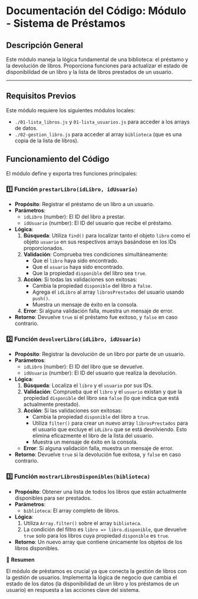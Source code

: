 # Documentación del Código: Módulo - Sistema de Préstamos

## Descripción General

Este módulo maneja la lógica fundamental de una biblioteca: el préstamo y la devolución de libros. Proporciona funciones para actualizar el estado de disponibilidad de un libro y la lista de libros prestados de un usuario.

---

## Requisitos Previos

Este módulo requiere los siguientes módulos locales:
*   `./01-lista_libros.js` y `01-lista_usuarios.js` para acceder a los arrays de datos.
*   `./02-gestion_libro.js` para acceder al array `biblioteca` (que es una copia de la lista de libros).

## Funcionamiento del Código

El módulo define y exporta tres funciones principales:

### 1️⃣ Función `prestarLibro(idLibro, idUsuario)`

*   **Propósito**: Registrar el préstamo de un libro a un usuario.
*   **Parámetros**:
    *   `idLibro` (number): El ID del libro a prestar.
    *   `idUsuario` (number): El ID del usuario que recibe el préstamo.
*   **Lógica**:
    1.  **Búsqueda**: Utiliza `find()` para localizar tanto el objeto `libro` como el objeto `usuario` en sus respectivos arrays basándose en los IDs proporcionados.
    2.  **Validación**: Comprueba tres condiciones simultáneamente:
        *   Que el `libro` haya sido encontrado.
        *   Que el `usuario` haya sido encontrado.
        *   Que la propiedad `disponible` del libro sea `true`.
    3.  **Acción**: Si todas las validaciones son exitosas:
        *   Cambia la propiedad `disponible` del libro a `false`.
        *   Agrega el `idLibro` al array `librosPrestados` del usuario usando `push()`.
        *   Muestra un mensaje de éxito en la consola.
    4.  **Error**: Si alguna validación falla, muestra un mensaje de error.
*   **Retorno**: Devuelve `true` si el préstamo fue exitoso, y `false` en caso contrario.

### 2️⃣ Función `devolverLibro(idLibro, idUsuario)`

*   **Propósito**: Registrar la devolución de un libro por parte de un usuario.
*   **Parámetros**:
    *   `idLibro` (number): El ID del libro que se devuelve.
    *   `idUsuario` (number): El ID del usuario que realiza la devolución.
*   **Lógica**:
    1.  **Búsqueda**: Localiza el `libro` y el `usuario` por sus IDs.
    2.  **Validación**: Comprueba que el `libro` y el `usuario` existan y que la propiedad `disponible` del libro sea `false` (lo que indica que está actualmente prestado).
    3.  **Acción**: Si las validaciones son exitosas:
        *   Cambia la propiedad `disponible` del libro a `true`.
        *   Utiliza `filter()` para crear un nuevo array `librosPrestados` para el usuario que excluye el `idLibro` que se está devolviendo. Esto elimina eficazmente el libro de la lista del usuario.
        *   Muestra un mensaje de éxito en la consola.
    *   **Error**: Si alguna validación falla, muestra un mensaje de error.
*   **Retorno**: Devuelve `true` si la devolución fue exitosa, y `false` en caso contrario.

### 3️⃣ Función `mostrarLibrosDisponibles(biblioteca)`

*   **Propósito**: Obtener una lista de todos los libros que están actualmente disponibles para ser prestados.
*   **Parámetros**:
    *   `biblioteca`: El array completo de libros.
*   **Lógica**:
    1.  Utiliza `Array.filter()` sobre el array `biblioteca`.
    2.  La condición del filtro es `libro => libro.disponible`, que devuelve `true` solo para los libros cuya propiedad `disponible` es `true`.
*   **Retorno**: Un nuevo array que contiene únicamente los objetos de los libros disponibles.

🏁 **Resumen**

El módulo de préstamos es crucial ya que conecta la gestión de libros con la gestión de usuarios. Implementa la lógica de negocio que cambia el estado de los datos (la disponibilidad de un libro y los préstamos de un usuario) en respuesta a las acciones clave del sistema.
